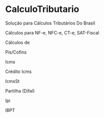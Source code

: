 # CalculoTributario
Solução para Cálculos Tributários Do Brasil

Cálculos para NF-e, NFC-e, CT-e, SAT-Fiscal

Cálculos de

Pis/Cofins

Icms

Crédito Icms

IcmsSt

Partilha (Difal)

Ipi

IBPT
